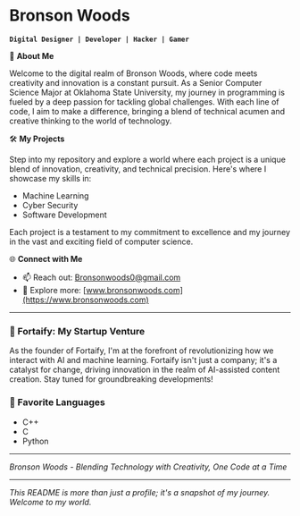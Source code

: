 # Bronson Woods

**`Digital Designer | Developer | Hacker | Gamer`**

🌟 **About Me**

Welcome to the digital realm of Bronson Woods, where code meets creativity and innovation is a constant pursuit. As a Senior Computer Science Major at Oklahoma State University, my journey in programming is fueled by a deep passion for tackling global challenges. With each line of code, I aim to make a difference, bringing a blend of technical acumen and creative thinking to the world of technology.

🛠 **My Projects**

Step into my repository and explore a world where each project is a unique blend of innovation, creativity, and technical precision. Here's where I showcase my skills in:

- Machine Learning
- Cyber Security
- Software Development

Each project is a testament to my commitment to excellence and my journey in the vast and exciting field of computer science.

🌐 **Connect with Me**

- 📫 Reach out: [Bronsonwoods0@gmail.com](mailto:Bronsonwoods0@gmail.com)
- 💼 Explore more: [www.bronsonwoods.com](https://www.bronsonwoods.com)

---

### 🚀 Fortaify: My Startup Venture

As the founder of Fortaify, I'm at the forefront of revolutionizing how we interact with AI and machine learning. Fortaify isn't just a company; it's a catalyst for change, driving innovation in the realm of AI-assisted content creation. Stay tuned for groundbreaking developments!

### 🧰 Favorite Languages

- C++
- C
- Python

---

*Bronson Woods - Blending Technology with Creativity, One Code at a Time*

---

*This README is more than just a profile; it's a snapshot of my journey. Welcome to my world.*
